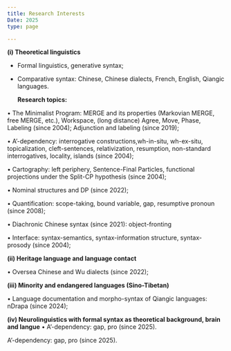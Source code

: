 ```yaml
---
title: Research Interests
Date: 2025
type: page

---
```


**(i) Theoretical linguistics**

- Formal linguistics, generative syntax;
- Comparative syntax: Chinese, Chinese dialects, French, English, Qiangic languages.


   **Research topics:**

• The Minimalist Program: MERGE and its properties (Markovian MERGE, free MERGE, etc.), Workspace, (long distance) Agree, Move, Phase, Labeling (since 2004);
Adjunction and labeling (since 2019);

• A’-dependency: interrogative constructions,wh-in-situ, wh-ex-situ, topicalization, cleft-sentences, relativization, resumption, non-standard interrogatives, locality, islands (since 2004);

• Cartography: left periphery, Sentence-Final Particles, functional projections under the Split-CP hypothesis (since 2004);

• Nominal structures and DP (since 2022); 

• Quantification: scope-taking, bound variable, gap, resumptive pronoun (since 2008);

• Diachronic Chinese syntax (since 2021): object-fronting

• Interface: syntax-semantics, syntax-information structure, syntax-prosody (since 2004);


**(ii) Heritage language and language contact**

• Oversea Chinese and Wu dialects  (since 2022);


**(iii) Minority and endangered languages (Sino-Tibetan)**

• Language documentation and morpho-syntax of Qiangic languages: nDrapa (since 2024);


**(iv) Neurolinguistics with formal syntax as theoretical background, brain and langue**
• A’-dependency: gap, pro (since 2025).







A’-dependency: gap, pro (since 2025).



